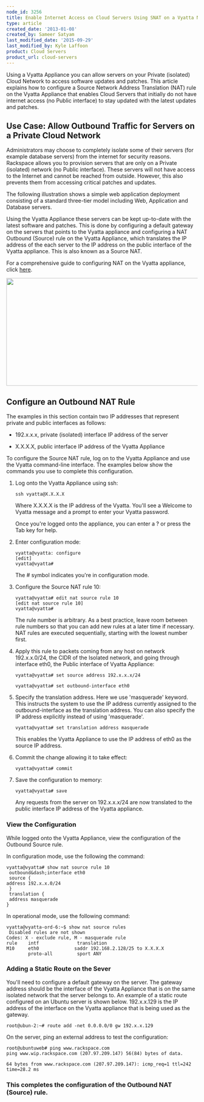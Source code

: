 ```yaml
---
node_id: 3256
title: Enable Internet Access on Cloud Servers Using SNAT on a Vyatta Network Appliance
type: article
created_date: '2013-01-08'
created_by: Sameer Satyam
last_modified_date: '2015-09-29'
last_modified_by: Kyle Laffoon
product: Cloud Servers
product_url: cloud-servers
---
```


Using a Vyatta Appliance you can allow servers on your Private
(isolated) Cloud Network to access software updates and patches. This
article explains how to configure a Source Network Address Translation
(NAT) rule on the Vyatta Appliance that enables Cloud Servers that
initially do not have internet access (no Public interface) to stay
updated with the latest updates and patches.

Use Case: Allow Outbound Traffic for Servers on a Private Cloud Network
-----------------------------------------------------------------------

Administrators may choose to completely isolate some of their servers
(for example database servers) from the internet for security reasons.
Rackspace allows you to provision servers that are only on a Private
(isolated) network (no Public interface). These servers will not have
access to the Internet and cannot be reached from outside. However, this
also prevents them from accessing critical patches and updates.

The following illustration shows a simple web application deployment
consisting of a standard three-tier model including Web, Application and
Database servers.

Using the Vyatta Appliance these servers can be kept up-to-date with the
latest software and patches. This is done by configuring a default
gateway on the servers that points to the Vyatta appliance and
configuring a NAT Outbound (Source) rule on the Vyatta Appliance, which
translates the IP address of the each server to the IP address on the
public interface of the Vyatta appliance. This is also known as a Source
NAT.

For a comprehensive guide to configuring NAT on the Vyatta appliance,
click
[here](https://54712289bdd910def82d-5cc7866f7aae0a382278b5bce7412a4a.ssl.cf1.rackcdn.com/Vyatta-NAT_6.5R1_v01.pdf).<span> </span>

<img src="https://8026b2e3760e2433679c-fffceaebb8c6ee053c935e8915a3fbe7.ssl.cf2.rackcdn.com/field/image/FirewallFrontendingWebApp.png" width="563" height="283" />

Configure an Outbound NAT Rule
------------------------------

The examples in this section contain two IP addresses that represent
private and public interfaces as follows:

-   192.x.x.x, private (isolated) interface IP address of the server

-   X.X.X.X, public interface IP address of the Vyatta Appliance

To configure the Source NAT rule, log on to the Vyatta Appliance and use
the Vyatta command-line interface. The examples below show the commands
you use to complete this configuration.

1.  Log onto the Vyatta Appliance using ssh:

        ssh vyatta@X.X.X.X

    Where X.X.X.X is the IP address of the Vyatta. You'll see a Welcome
    to Vyatta message and a prompt to enter your Vyatta password.

    Once you're logged onto the appliance, you can enter a ? or press
    the Tab key for help.

2.  Enter configuration mode:

        vyatta@vyatta: configure
        [edit]
        vyatta@vyatta#

    The \# symbol indicates you're in configuration mode.

3.  Configure the Source NAT rule 10:

        vyatta@vyatta# edit nat source rule 10
        [edit nat source rule 10]
        vyatta@vyatta#

    The rule number is arbitrary. As a best practice, leave room between
    rule numbers so that you can add new rules at a later time
    if necessary. NAT rules are executed sequentially, starting with the
    lowest number first.

4.  Apply this rule to packets coming from any host on network
    192.x.x.0/24, the CIDR of the Isolated network, and going through
    interface eth0, the Public interface of Vyatta Appliance:

        vyatta@vyatta# set source address 192.x.x.x/24

        vyatta@vyatta# set outbound-interface eth0

5.  Specify the translation address. Here we use 'masquerade' keyword.
    This instructs the system to use the IP address currently assigned
    to the outbound-interface as the translation address. You can also
    specify the IP address explicitly instead of using 'masquerade'.

        vyatta@vyatta# set translation address masquerade

    This enables the Vyatta Appliance to use the IP address of  eth0 as
    the source IP address.

6.  Commit the change allowing it to take effect:

        vyatta@vyatta# commit

7.  Save the configuration to memory:

        vyatta@vyatta# save

    Any requests from the server on 192.x.x.x/24 are now translated to
    the public interface IP address of the Vyatta appliance.

### View the Configuration

While logged onto the Vyatta Appliance, view the configuration of the
Outbound Source rule.

In configuration mode, use the following the command:

    vyatta@vyatta# show nat source rule 10
     outbound&dash;interface eth0
     source {
    address 192.x.x.0/24
     }
     translation {
     address masquerade
    }

In operational mode, use the following command:

    vyatta@vyatta-ord-6:~$ show nat source rules
     Disabled rules are not shown
    Codes: X - exclude rule, M - masquerade rule
    rule    intf              translation
    M10     eth0             saddr 192.168.2.128/25 to X.X.X.X
            proto-all         sport ANY

###

### Adding a Static Route on the Sever

You'll need to configure a default gateway on the server. The gateway
address should be the interface of the Vyatta Appliance that is on the
same isolated network that the server belongs to. An example of a static
route configured on an Ubuntu server is shown below. 192.x.x.129 is the
IP address of the interface on the Vyatta appliance that is being used
as the gateway.

    root@ubun-2:~# route add -net 0.0.0.0/0 gw 192.x.x.129

On the server, ping an external address to test the configuration:

    root@ubuntuweb# ping www.rackspace.com
    ping www.wip.rackspace.com (207.97.209.147) 56(84) bytes of data.

    64 bytes from www.rackspace.com (207.97.209.147): icmp_req=1 ttl=242 time=28.2 ms

### This completes the configuration of the Outbound NAT (Source) rule.

